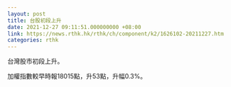 ```yaml
---
layout: post
title: 台股初段上升
date: 2021-12-27 09:11:51.000000000 +08:00
link: https://news.rthk.hk/rthk/ch/component/k2/1626102-20211227.htm
categories: rthk
---
```


台灣股市初段上升。

加權指數較早時報18015點，升53點，升幅0.3%。
